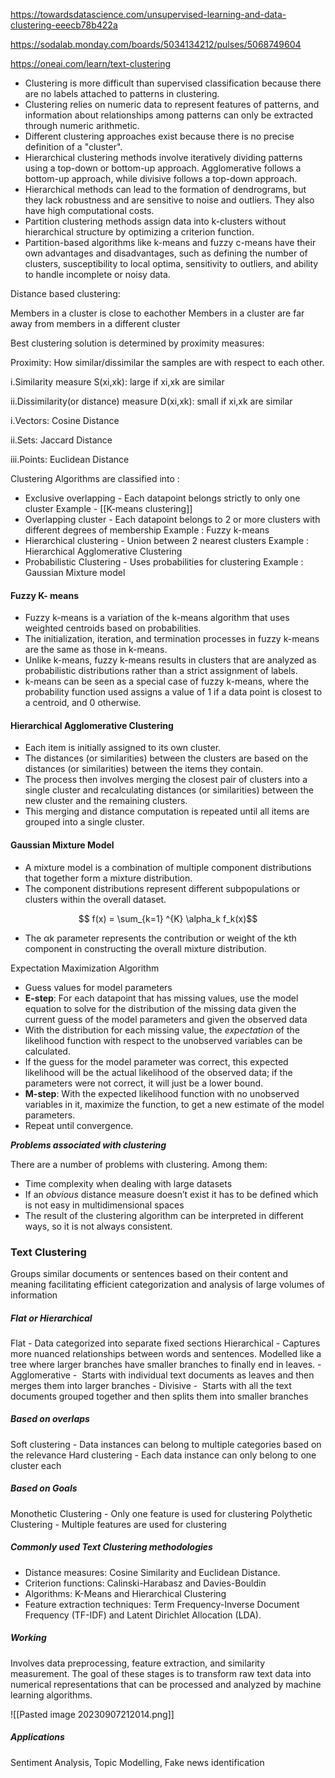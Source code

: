 https://towardsdatascience.com/unsupervised-learning-and-data-clustering-eeecb78b422a

https://sodalab.monday.com/boards/5034134212/pulses/5068749604

https://oneai.com/learn/text-clustering

- Clustering is more difficult than supervised classification because there are no labels attached to patterns in clustering.
- Clustering relies on numeric data to represent features of patterns, and information about relationships among patterns can only be extracted through numeric arithmetic.
- Different clustering approaches exist because there is no precise definition of a "cluster".
- Hierarchical clustering methods involve iteratively dividing patterns using a top-down or bottom-up approach. Agglomerative follows a bottom-up approach, while divisive follows a top-down approach.
- Hierarchical methods can lead to the formation of dendrograms, but they lack robustness and are sensitive to noise and outliers. They also have high computational costs.
- Partition clustering methods assign data into k-clusters without hierarchical structure by optimizing a criterion function.
- Partition-based algorithms like k-means and fuzzy c-means have their own advantages and disadvantages, such as defining the number of clusters, susceptibility to local optima, sensitivity to outliers, and ability to handle incomplete or noisy data.

Distance based clustering:

Members in a cluster is close to eachother
Members in a cluster are far away from members in a different cluster

Best clustering solution is determined by proximity measures:

Proximity: How similar/dissimilar the samples are with respect to each other.

i.Similarity measure S(xi,xk): large if xi,xk are similar

ii.Dissimilarity(or distance) measure D(xi,xk): small if xi,xk are similar

i.Vectors: Cosine Distance

ii.Sets: Jaccard Distance

iii.Points: Euclidean Distance

Clustering Algorithms are classified into :
- Exclusive overlapping - Each datapoint belongs strictly to only one cluster
Example - [[K-means clustering]]
- Overlapping cluster - Each datapoint belongs to 2 or more clusters with different degrees of membership
Example : Fuzzy k-means
- Hierarchical clustering - Union between 2 nearest clusters
Example : Hierarchical Agglomerative Clustering
- Probabilistic Clustering - Uses probabilities for clustering
Example :  Gaussian Mixture model

#### Fuzzy K- means
- Fuzzy k-means is a variation of the k-means algorithm that uses weighted centroids based on probabilities.
- The initialization, iteration, and termination processes in fuzzy k-means are the same as those in k-means.
- Unlike k-means, fuzzy k-means results in clusters that are analyzed as probabilistic distributions rather than a strict assignment of labels.
-  k-means can be seen as a special case of fuzzy k-means, where the probability function used assigns a value of 1 if a data point is closest to a centroid, and 0 otherwise.

#### Hierarchical Agglomerative Clustering
- Each item is initially assigned to its own cluster. 
- The distances (or similarities) between the clusters are based on the distances (or similarities) between the items they contain. 
- The process then involves merging the closest pair of clusters into a single cluster and recalculating distances (or similarities) between the new cluster and the remaining clusters.
- This merging and distance computation is repeated until all items are grouped into a single cluster.

#### Gaussian Mixture Model

- A mixture model is a combination of multiple component distributions that together form a mixture distribution.
- The component distributions represent different subpopulations or clusters within the overall dataset.

$$ f(x) = \sum_{k=1} ^{K} \alpha_k f_k(x)$$
- The αk parameter represents the contribution or weight of the kth component in constructing the overall mixture distribution.


Expectation Maximization Algorithm

- Guess values for model parameters
- **E-step**: For each datapoint that has missing values, use the model equation to solve for the distribution of the missing data given the current guess of the model parameters and given the observed data
- With the distribution for each missing value, the _expectation_ of the likelihood function with respect to the unobserved variables can be calculated. 
- If the guess for the model parameter was correct, this expected likelihood will be the actual likelihood of the observed data; if the parameters were not correct, it will just be a lower bound.
- **M-step**: With the expected likelihood function with no unobserved variables in it, maximize the function, to get a new estimate of the model parameters.
- Repeat until convergence.

**_Problems associated with clustering_**

There are a number of problems with clustering. Among them:

- Time complexity when dealing with large datasets
-  If an _obvious_ distance measure doesn’t exist it has to be defined which is not easy in multidimensional spaces
- The result of the clustering algorithm can be interpreted in different ways, so it is not always consistent.


### Text Clustering
Groups similar documents or sentences based on their content and meaning facilitating efficient categorization and analysis of large volumes of information

##### Flat or Hierarchical
Flat - Data categorized into separate fixed sections 
Hierarchical - Captures more nuanced relationships between words and sentences. Modelled like a tree where larger branches have smaller branches to finally end in leaves.
		- Agglomerative -  Starts with individual text documents as leaves and then merges them into larger branches
		- Divisive -  Starts with all the text documents grouped together and then splits them into smaller branches

##### Based on overlaps

Soft clustering - Data instances can belong to multiple categories based on the relevance
Hard clustering  - Each data instance can only belong to one cluster each

##### Based on Goals
Monothetic Clustering - Only one feature is used for clustering
Polythetic Clustering - Multiple features are used for clustering
##### Commonly used Text Clustering methodologies
- Distance measures: Cosine Similarity and Euclidean Distance.
- Criterion functions: Calinski-Harabasz and Davies-Bouldin
- Algorithms: K-Means and Hierarchical Clustering
- Feature extraction techniques: Term Frequency-Inverse Document Frequency (TF-IDF) and Latent Dirichlet Allocation (LDA).

##### Working

Involves data preprocessing, feature extraction, and similarity measurement. The goal of these stages is to transform raw text data into numerical representations that can be processed and analyzed by machine learning algorithms.

![[Pasted image 20230907212014.png]]
##### Applications
Sentiment Analysis, Topic Modelling, Fake news identification